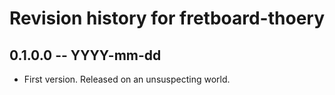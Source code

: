 # Revision history for fretboard-thoery

## 0.1.0.0 -- YYYY-mm-dd

* First version. Released on an unsuspecting world.
